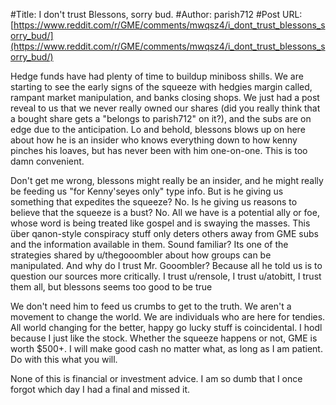 #Title: I don't trust Blessons, sorry bud.
#Author: parish712
#Post URL: [https://www.reddit.com/r/GME/comments/mwqsz4/i_dont_trust_blessons_sorry_bud/](https://www.reddit.com/r/GME/comments/mwqsz4/i_dont_trust_blessons_sorry_bud/)


Hedge funds have had plenty of time to buildup miniboss shills.  We are starting to see the early signs of the squeeze with hedgies margin called, rampant market manipulation, and banks closing shops.  We just had a post reveal to us that we never really owned our shares (did you really think that a bought share gets a "belongs to parish712" on it?), and the subs are on edge due to the anticipation.  Lo and behold, blessons blows up on here about how he is an insider who knows everything down to how kenny pinches his loaves, but has never been with him one-on-one.  This is too damn convenient.

Don't get me wrong, blessons might really be an insider, and he might really be feeding us "for Kenny'seyes only" type info.  But is he giving us something that expedites the squeeze?  No.  Is he giving us reasons to believe that the squeeze is a bust?  No.  All we have is a potential ally or foe, whose word is being treated like gospel and is swaying the masses.  This über qanon-style conspiracy stuff only deters others away from GME subs and the information available in them.  Sound familiar?  Its one of the strategies shared by u/thegooombler about how groups can be manipulated.  And why do I trust Mr. Gooombler?  Because all he told us is to question our sources more critically.  I trust u/rensole, I trust u/atobitt, I trust them all, but blessons seems too good to be true

We don't need him to feed us crumbs to get to the truth.  We aren't a movement to change the world.  We are individuals who are here for tendies.  All world changing for the better, happy go lucky stuff is coincidental.  I hodl because I just like the stock.  Whether the squeeze happens or not, GME is worth $500+.  I will make good cash no matter what, as long as I am patient.  Do with this what you will.  

None of this is financial or investment advice.  I am so dumb that I once forgot which day I had a final and missed it.